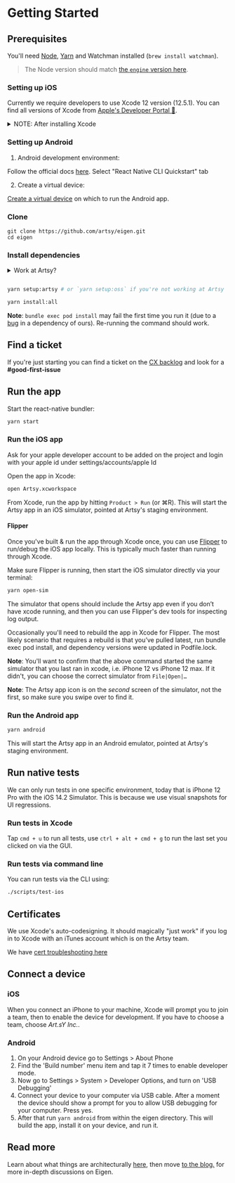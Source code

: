 # Getting Started

## Prerequisites

You'll need [Node](https://nodejs.org/en/), [Yarn](https://yarnpkg.com/en/) and Watchman installed (`brew install watchman`).

> The Node version should match [the `engine` version here](https://github.com/artsy/eigen/blob/master/package.json).

### Setting up iOS

Currently we require developers to use Xcode 12 version (12.5.1). You can find all versions of Xcode from [Apple's Developer Portal 🔐](http://developer.apple.com/download/more/).

<details><summary>NOTE: After installing Xcode</summary>

Check that Command Line Tools version is added in the Locations tab. Xcode>Preferences>Locations:
<img width="375" alt="" src="https://user-images.githubusercontent.com/29984068/123970729-6009cf00-d987-11eb-933a-1603ba4d6ae8.png">

</details>

### Setting up Android

1. Android development environment:

Follow the official docs [here](https://reactnative.dev/docs/environment-setup). Select "React Native CLI Quickstart" tab

2. Create a virtual device:

[Create a virtual device](https://developer.android.com/studio/run/managing-avds) on which to run the Android app.

### Clone

```
git clone https://github.com/artsy/eigen.git
cd eigen
```

### Install dependencies

<details><summary>Work at Artsy?</summary>

1. Instead of `yarn setup:oss` below, run `yarn setup:artsy`. You will need [awscli](https://formulae.brew.sh/formula/awscli) to get our ENV vars.

2. The file `Artsy/App/EchoNew.json`, which is used to toggle features, is not checked in (a sample file is included for OSS contributors). When you run `pod install`, the latest `EchoNew.json` file will be downloaded for you.
</details>

```sh

yarn setup:artsy # or `yarn setup:oss` if you're not working at Artsy

yarn install:all

```

**Note**: `bundle exec pod install` may fail the first time you run it (due to a [bug](https://github.com/orta/cocoapods-keys/issues/127) in a dependency of ours). Re-running the command should work.

## Find a ticket 
If you're just starting you can find a ticket on the [CX backlog](https://artsyproduct.atlassian.net/jira/software/c/projects/CX/boards/77/backlog?issueLimit=100)
and look for a **#good-first-issue** 

## Run the app

Start the react-native bundler:

```sh
yarn start
```

### Run the iOS app

Ask for your apple developer account to be added on the project and login with your apple id under settings/accounts/apple Id

Open the app in Xcode:

```sh
open Artsy.xcworkspace
```

From Xcode, run the app by hitting `Product > Run` (or ⌘R). This will start the Artsy app in an iOS simulator, pointed at Artsy's staging environment.

#### Flipper

Once you've built & run the app through Xcode once, you can use [Flipper](https://fbflipper.com/) to run/debug the iOS app locally. This is typically much faster than running through Xcode.

Make sure Flipper is running, then start the iOS simulator directly via your terminal:

```sh
yarn open-sim
```

The simulator that opens should include the Artsy app even if you don’t have xcode running, and then you can use Flipper's dev tools for inspecting log output.

Occasionally you'll need to rebuild the app in Xcode for Flipper. The most likely scenario that requires a rebuild is that you’ve pulled latest, run bundle exec pod install, and dependency versions were updated in Podfile.lock.

**Note**: You'll want to confirm that the above command started the same simulator that you last ran in xcode, i.e. iPhone 12 vs iPhone 12 max. If it didn't, you can choose the correct simulator from `File|Open|…`

**Note**: The Artsy app icon is on the _second_ screen of the simulator, not the first, so make sure you swipe over to find it.

### Run the Android app

```sh
yarn android
```

This will start the Artsy app in an Android emulator, pointed at Artsy's staging environment.

## Run native tests

We can only run tests in one specific environment, today that is iPhone 12 Pro with the iOS 14.2 Simulator. This is because we use visual snapshots for UI regressions.

### Run tests in Xcode

Tap `cmd + u` to run all tests, use `ctrl + alt + cmd + g` to run the last set you clicked on via the GUI.

### Run tests via command line

You can run tests via the CLI using:

```sh
./scripts/test-ios
```

## Certificates

We use Xcode's auto-codesigning. It should magically "just work" if you log in to Xcode with an iTunes account
which is on the Artsy team.

We have [cert troubleshooting here](https://github.com/artsy/eigen/blob/master/docs/certs.md)

## Connect a device

### iOS

When you connect an iPhone to your machine, Xcode will prompt you to join a team, then to enable the device for development. If you have to choose a team, choose _Art.sY Inc._.

### Android

1. On your Android device go to Settings > About Phone
2. Find the 'Build number' menu item and tap it 7 times to enable developer mode.
3. Now go to Settings > System > Developer Options, and turn on 'USB Debugging'
4. Connect your device to your computer via USB cable. After a moment the device should show a prompt for you to allow USB debugging for your computer. Press yes.
5. After that run `yarn android` from within the eigen directory. This will build the app, install it on your device, and run it.

## Read more

Learn about what things are architecturally [here](https://github.com/artsy/eigen/blob/master/docs/overview.md), then move [to the blog.](http://artsy.github.io/blog/categories/eigen/) for more in-depth discussions on Eigen.
